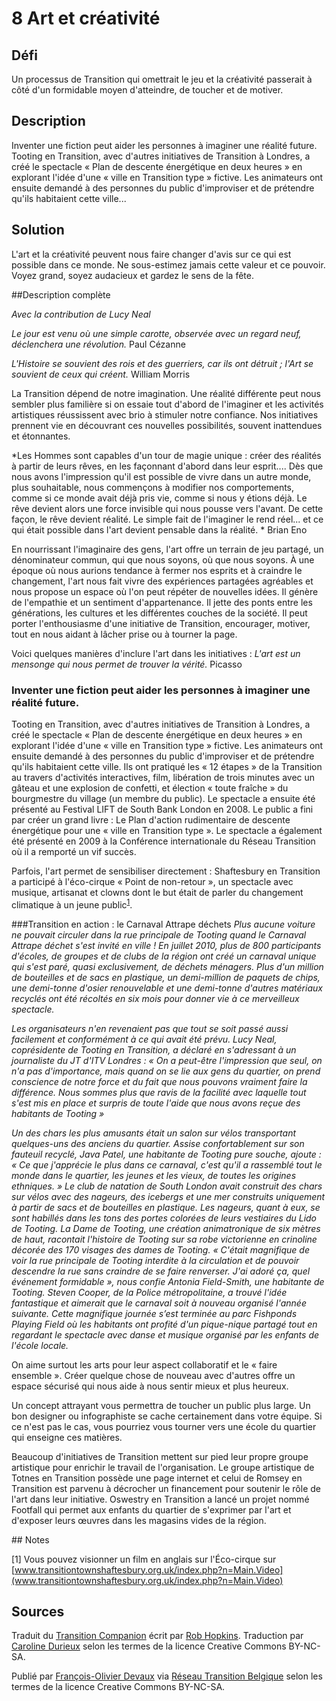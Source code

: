 # 8 Art et créativité

## Défi
Un processus de Transition qui omettrait le jeu et la créativité passerait à côté d'un formidable moyen d'atteindre, de toucher et de motiver. 

## Description
Inventer une fiction peut aider les personnes à imaginer une réalité future. Tooting en Transition, avec d'autres initiatives de Transition à Londres, a créé le spectacle « Plan de descente énergétique en deux heures » en explorant l'idée d'une « ville en Transition type » fictive. Les animateurs ont ensuite demandé à des personnes du public d'improviser et de prétendre qu'ils habitaient cette ville...

## Solution
L'art et la créativité peuvent nous faire changer d'avis sur ce qui est possible dans ce monde.  Ne sous-estimez jamais cette valeur et ce pouvoir. Voyez grand, soyez audacieux et gardez le sens de la fête. 

##Description complète

*Avec la contribution de Lucy Neal*

*Le jour est venu où une simple carotte, observée avec un regard neuf, déclenchera une révolution.* Paul Cézanne

*L'Histoire se souvient des rois et des guerriers, car ils ont détruit ; l'Art se souvient de ceux qui créent.* William Morris

La Transition dépend de notre imagination. Une réalité différente peut nous sembler plus familière si on essaie tout d'abord de l'imaginer et les activités artistiques réussissent avec brio à stimuler notre confiance. Nos initiatives prennent vie en découvrant ces nouvelles possibilités, souvent inattendues et étonnantes.  

*Les Hommes sont capables d'un tour de magie unique : créer des réalités à partir de leurs rêves, en les façonnant d'abord dans leur esprit.... Dès que nous avons l'impression qu'il est possible de vivre dans un autre monde, plus souhaitable, nous commençons à modifier nos comportements, comme si ce monde avait déjà pris vie, comme si nous y étions déjà. Le rêve devient alors une force invisible qui nous pousse vers l'avant. De cette façon, le rêve devient réalité. Le simple fait de l'imaginer le rend réel... et ce qui était possible dans l'art devient pensable dans la réalité. * Brian Eno

En nourrissant l'imaginaire des gens, l'art offre un terrain de jeu partagé, un dénominateur commun, qui que nous soyons, où que nous soyons. À une époque où nous aurions tendance à fermer nos esprits et à craindre le changement, l'art nous fait vivre des expériences partagées agréables et nous propose un espace où l'on peut répéter de nouvelles idées. Il génère de l'empathie et un sentiment d'appartenance. Il jette des ponts entre les générations, les cultures et les différentes couches de la société. Il peut porter l'enthousiasme d'une initiative de Transition, encourager, motiver, tout en nous aidant à lâcher prise ou à tourner la page.

Voici quelques manières d'inclure l'art dans les initiatives :
*L'art est un mensonge qui nous permet de trouver la vérité.* Picasso

### Inventer une fiction peut aider les personnes à imaginer une réalité future.
Tooting en Transition, avec d'autres initiatives de Transition à Londres, a créé le spectacle « Plan de descente énergétique en deux heures » en explorant l'idée d'une « ville en Transition type » fictive. Les animateurs ont ensuite demandé à des personnes du public d'improviser et de prétendre qu'ils habitaient cette ville. Ils ont pratiqué les « 12 étapes » de la Transition au travers d'activités interactives, film, libération de trois minutes avec un gâteau et une explosion de confetti, et élection « toute fraîche » du bourgmestre du village (un membre du public). Le spectacle a ensuite été présenté au Festival LIFT de South Bank London en 2008. Le public a fini par créer un grand livre : Le Plan d'action rudimentaire de descente énergétique pour une « ville en Transition type ». Le spectacle a également été présenté en 2009 à la Conférence internationale du Réseau Transition où il a remporté un vif succès. 

Parfois, l'art permet de sensibiliser directement : Shaftesbury en Transition a participé à l'éco-cirque « Point de non-retour », un spectacle avec musique, artisanat et clowns dont le but était de parler du changement climatique à un jeune public<sup>[1](#note)</sup>.

###Transition en action : le Carnaval Attrape déchets
*Plus aucune voiture ne pouvait circuler dans la rue principale de Tooting quand le Carnaval Attrape déchet s'est invité en ville ! En juillet 2010, plus de 800 participants d'écoles, de groupes et de clubs de la région ont créé un carnaval unique qui s'est paré, quasi exclusivement, de déchets ménagers. Plus d'un million de bouteilles et de sacs en plastique, un demi-million de paquets de chips, une demi-tonne d'osier renouvelable et une demi-tonne d'autres matériaux recyclés ont été récoltés en six mois pour donner vie à ce merveilleux spectacle.*

*Les organisateurs n'en revenaient pas que tout se soit passé aussi facilement et conformément à ce qui avait été prévu. Lucy Neal, coprésidente de Tooting en Transition, a déclaré en s'adressant à un journaliste du JT d'ITV Londres : « On a peut-être l'impression que seul, on n'a pas d'importance, mais quand on se lie aux gens du quartier, on prend conscience de notre force et du fait que nous pouvons vraiment faire la différence. Nous sommes plus que ravis de la facilité avec laquelle tout s'est mis en place et surpris de toute l'aide que nous avons reçue des habitants de Tooting »*

*Un des chars les plus amusants était un salon sur vélos transportant quelques-uns des anciens du quartier. Assise confortablement sur son fauteuil recyclé, Java Patel, une habitante de Tooting pure souche, ajoute : « Ce que j'apprécie le plus dans ce carnaval, c'est qu'il a rassemblé tout le monde dans le quartier, les jeunes et les vieux, de toutes les origines ethniques. » Le club de natation de South London avait construit des chars sur vélos avec des nageurs, des icebergs et une mer construits uniquement à partir de sacs et de bouteilles en plastique. Les nageurs, quant à eux, se sont habillés dans les tons des portes colorées de leurs vestiaires du Lido de Tooting. 
La Dame de Tooting, une création animatronique de six mètres de haut, racontait l'histoire de Tooting sur sa robe victorienne en crinoline décorée des 170 visages des dames de Tooting. « C'était magnifique de voir la rue principale de Tooting interdite à la circulation et de pouvoir descendre la rue sans craindre de se faire renverser. J'ai adoré ça, quel événement formidable », nous confie Antonia Field-Smith, une habitante de Tooting. Steven Cooper, de la Police métropolitaine, a trouvé l'idée fantastique et aimerait que le carnaval soit à nouveau organisé l'année suivante. Cette magnifique journée s’est terminée au parc Fishponds Playing Field où les habitants ont profité d'un pique-nique partagé tout en regardant le spectacle avec danse et musique organisé par les enfants de l'école locale.*

On aime surtout les arts pour leur aspect collaboratif et le « faire ensemble ». Créer quelque chose de nouveau avec d'autres offre un espace sécurisé qui nous aide à nous sentir mieux et plus heureux. 

Un concept attrayant vous permettra de toucher un public plus large. Un bon designer ou infographiste se cache certainement dans votre équipe. Si ce n'est pas le cas, vous pourriez vous tourner vers une école du quartier qui enseigne ces matières.

Beaucoup d'initiatives de Transition mettent sur pied leur propre groupe artistique pour enrichir le travail de l'organisation. Le groupe artistique de Totnes en Transition possède une page internet et celui de Romsey en Transition est parvenu à décrocher un financement pour soutenir le rôle de l'art dans leur initiative. Oswestry en Transition a lancé un projet nommé Footfall qui permet aux enfants du quartier de s'exprimer par l'art et d'exposer leurs œuvres dans les magasins vides de la région.

<a id="note">
## Notes

[1] Vous pouvez visionner un film en anglais sur l'Éco-cirque sur [www.transitiontownshaftesbury.org.uk/index.php?n=Main.Video](www.transitiontownshaftesbury.org.uk/index.php?n=Main.Video)

## Sources
Traduit du [Transition Companion](https://www.transitionnetwork.org/transition-companion) écrit par [Rob Hopkins](https://www.transitionnetwork.org/about/people/staff-and-key-contributors). Traduction par [Caroline Durieux](http://www.reseautransition.be/articles/author/caroline-durieux/) selon les termes de la licence Creative Commons BY-NC-SA.

Publié par [François-Olivier Devaux](mailto:francois@reseautransition.be) via [Réseau Transition Belgique](http://www.reseautransition.be/) selon les termes de la licence Creative Commons BY-NC-SA.
